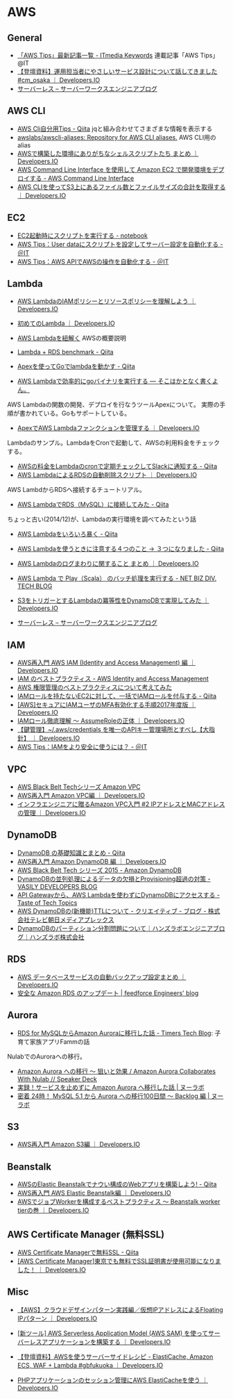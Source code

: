 # AWS

## General

* [「AWS Tips」最新記事一覧 - ITmedia Keywords](http://www.atmarkit.co.jp/ait/kw/awstips.html)  連載記事「AWS Tips」 @IT
* [【登壇資料】運用担当者にやさしいサービス設計について話してきました #cm_osaka ｜ Developers.IO](http://dev.classmethod.jp/cloud/cm-osaka-operation-for-operator/)
* [サーバーレス – サーバーワークスエンジニアブログ](http://blog.serverworks.co.jp/tech/category/techical/%e3%82%b5%e3%83%bc%e3%83%90%e3%83%bc%e3%83%ac%e3%82%b9/)

## AWS CLI

* [AWS Cli自分用Tips - Qiita](http://qiita.com/takachan/items/421928dc61c51af97fb1)  jqと組み合わせてさまざまな情報を表示する
* [awslabs/awscli-aliases: Repository for AWS CLI aliases.](https://github.com/awslabs/awscli-aliases) AWS CLI用のalias
* [AWSで構築した環境にありがちなシェルスクリプトたち まとめ ｜ Developers.IO](http://dev.classmethod.jp/cloud/aws/aws-shellscript-summary/)
* [AWS Command Line Interface を使用して Amazon EC2 で開発環境をデプロイする - AWS Command Line Interface](http://docs.aws.amazon.com/ja_jp/cli/latest/userguide/tutorial-ec2-ubuntu.html)
* [AWS CLIを使ってS3上にあるファイル数とファイルサイズの合計を取得する ｜ Developers.IO](http://dev.classmethod.jp/cloud/aws/aws-cli-count-s3-filesize/)

## EC2

* [EC2起動時にスクリプトを実行する - notebook](http://swfz.hatenablog.com/entry/2015/10/15/202128)
* [AWS Tips：User dataにスクリプトを設定してサーバー設定を自動化する - ＠IT](http://www.atmarkit.co.jp/ait/articles/1408/25/news016.html)
* [AWS Tips：AWS APIでAWSの操作を自動化する - ＠IT](http://www.atmarkit.co.jp/ait/articles/1408/25/news015.html)

## Lambda

* [AWS LambdaのIAMポリシーとリソースポリシーを理解しよう ｜ Developers.IO](http://dev.classmethod.jp/cloud/aws/policies-for-lambda/)
* [初めてのLambda ｜ Developers.IO](http://dev.classmethod.jp/cloud/aws/sugano-002-lambda/)

* [AWS Lambdaを紐解く](https://www.slideshare.net/keisuke69/aws-lambda-46129981) AWSの概要説明
* [Lambda + RDS benchmark - Qiita](http://qiita.com/taruhachi/items/3f95ae3e84f56edb3787)
* [Apexを使ってGoでlambdaを動かす - Qiita](http://qiita.com/dora56/items/b3acb3f4e45e68dce6a8)
* [AWS Lambdaで効率的にgoバイナリを実行する — そこはかとなく書くよん。](http://tdoc.info/blog/2016/01/07/lambda.html)

AWS Lambdaの関数の開発、デプロイを行なうツールApexについて。
実際の手順が書かれている。Goもサポートしている。

* [ApexでAWS Lambdaファンクションを管理する ｜ Developers.IO](http://dev.classmethod.jp/cloud/aws/how-to-manage-aws-lambda-functions-with-apex/)

Lambdaのサンプル。LambdaをCronで起動して、AWSの利用料金をチェックする。

* [AWSの料金をLambdaのcronで定期チェックしてSlackに通知する - Qiita](http://qiita.com/saku/items/fc6b70a420a5c510de2b)
* [AWS LambdaによるRDSの自動削除スクリプト ｜ Developers.IO](http://dev.classmethod.jp/cloud/aws/aws-lambda-rds-delete/)

AWS LambdからRDSへ接続するチュートリアル。

* [AWS LambdaでRDS（MySQL）に接続してみた - Qiita](http://qiita.com/Keisuke69/items/cba4b501e91da95188f8)

ちょっと古い(2014/12)が、Lambdaの実行環境を調べてみたという話

* [AWS Lambdaをいろいろ暴く - Qiita](http://qiita.com/Keisuke69/items/9951a93fd711360a61c5)

* [AWS Lambdaを使うときに注意する４つのこと -> ３つになりました - Qiita](http://qiita.com/imafuku/items/55844535dcc8e3861bd0#%E3%81%9D%E3%81%AE%EF%BC%92%E5%88%B6%E9%99%90)
* [AWS Lambdaのログまわりに関すること まとめ ｜ Developers.IO](http://dev.classmethod.jp/cloud/aws/lambda-and-cloudwatch/)

* [AWS Lambda で Play（Scala） のバッチ処理を実行する - NET BIZ DIV. TECH BLOG](https://tech.recruit-mp.co.jp/server-side/post-5473/)

* [S3をトリガーとするLambdaの冪等性をDynamoDBで実現してみた ｜ Developers.IO](http://dev.classmethod.jp/cloud/aws/lambda-dynamodb/)

* [サーバーレス – サーバーワークスエンジニアブログ](http://blog.serverworks.co.jp/tech/category/techical/%e3%82%b5%e3%83%bc%e3%83%90%e3%83%bc%e3%83%ac%e3%82%b9/)

## IAM

* [AWS再入門 AWS IAM (Identity and Access Management) 編 ｜ Developers.IO](http://dev.classmethod.jp/cloud/aws/cm-advent-calendar-2015-getting-started-again-aws-iam/#getting-started3)
* [IAM のベストプラクティス - AWS Identity and Access Management](http://docs.aws.amazon.com/ja_jp/IAM/latest/UserGuide/best-practices.html)
* [AWS 権限管理のベストプラクティスについて考えてみた](https://blog.manabusakai.com/2015/03/aws-authority-management/)
* [IAMロールを持たないEC2に対して、一括でIAMロールを付与する - Qiita](http://qiita.com/tkimura/items/b4711739496a0fdac06f)
* [[AWS]セキュアにIAMユーザのMFA有効化する手順2017年度版 ｜ Developers.IO](http://dev.classmethod.jp/cloud/aws/20170120-enabel-mfa/)
* [IAMロール徹底理解 〜 AssumeRoleの正体 ｜ Developers.IO](http://dev.classmethod.jp/cloud/aws/iam-role-and-assumerole/)
* [【鍵管理】~/.aws/credentials を唯一のAPIキー管理場所とすべし【大指針】 ｜ Developers.IO](http://dev.classmethod.jp/cloud/aws/exclusive-aws-credentials-location/)
* [AWS Tips：IAMをより安全に使うには？ - ＠IT](http://www.atmarkit.co.jp/ait/articles/1408/11/news007.html)

## VPC

* [AWS Black Belt Techシリーズ Amazon VPC](https://www.slideshare.net/AmazonWebServicesJapan/aws-black-belt-tech-amazon-vpc-47025202)
* [AWS再入門 Amazon VPC編 ｜ Developers.IO](http://dev.classmethod.jp/cloud/cm-advent-calendar-2015-aws-re-entering-vpc/)
* [インフラエンジニアに贈るAmazon VPC入門 #2 IPアドレスとMACアドレスの管理 ｜ Developers.IO](http://dev.classmethod.jp/cloud/vpcfor-infra-engineer-2/)

## DynamoDB

* [DynamoDB の基礎知識とまとめ - Qiita](http://qiita.com/hshimo/items/e5ad98b21786d796f1da)
* [AWS再入門 Amazon DynamoDB 編 ｜ Developers.IO](http://dev.classmethod.jp/cloud/aws/cm-advent-calendar-2015-aws-re-entering-dynamodb/)
* [AWS Black Belt Tech シリーズ 2015 - Amazon DynamoDB](https://www.slideshare.net/AmazonWebServicesJapan/20150805-aws-blackbeltdynamodb)
* [DynamoDBの並列処理によるデータの欠損とProvisioning超過の対策 - VASILY DEVELOPERS BLOG](http://tech.vasily.jp/entry/dynamodb_feedback)
* [API Gatewayから、AWS Lambdaを使わずにDynamoDBにアクセスする - Taste of Tech Topics](http://acro-engineer.hatenablog.com/entry/2016/09/23/120000)
* [AWS DynamoDBの(新機能)TTLについて - クリエイティブ - ブログ - 株式会社テレビ朝日メディアプレックス](http://www.mediaplex.co.jp/blogs/creative/aws-dynamodb%E3%81%AE%E6%96%B0%E6%A9%9F%E8%83%BDttl%E3%81%AB%E3%81%A4%E3%81%84%E3%81%A6/)
* [DynamoDBのパーティション分割問題について｜ハンズラボエンジニアブログ｜ハンズラボ株式会社](https://www.hands-lab.com/tech/entry/1592.html)

## RDS

* [AWS データベースサービスの自動バックアップ設定まとめ ｜ Developers.IO](http://dev.classmethod.jp/cloud/aws/automated-snapshots-of-aws-database-services/)
* [安全な Amazon RDS のアップデート | feedforce Engineers' blog](http://tech.feedforce.jp/safe-rds-update.html)

## Aurora

* [RDS for MySQLからAmazon Auroraに移行した話 - Timers Tech Blog](http://techblog.timers-inc.com/entry/2016/03/02/135607): 子育て家族アプリFammの話

NulabでのAuroraへの移行。

* [Amazon Aurora への移行 ～ 狙いと効果 / Amazon Aurora Collaborates With Nulab // Speaker Deck](https://speakerdeck.com/nulabinc/amazon-aurora-collaborates-with-nulab)
* [実録！サービスを止めずに Amazon Aurora へ移行した話 | ヌーラボ](https://nulab-inc.com/ja/blog/nulab/migrate-to-aurora/)
* [密着 24時！ MySQL 5.1 から Aurora への移行100日間 〜 Backlog 編 | ヌーラボ](https://nulab-inc.com/ja/blog/backlog/migrate-aurora/)


## S3

* [AWS再入門 Amazon S3編 ｜ Developers.IO](http://dev.classmethod.jp/cloud/aws/cm-advent-calendar-2015-aws-re-entering-s3/)

## Beanstalk

* [AWSのElastic Beanstalkでナウい構成のWebアプリを構築しよう! - Qiita](http://qiita.com/Mic-U/items/f9f0c03080d9cf6c3cc6)
* [AWS再入門 AWS Elastic Beanstalk編 ｜ Developers.IO](http://dev.classmethod.jp/cloud/aws/cm-advent-calendar-2015-aws-re-entering-elasticbeanstalk/)
* [AWSでジョブWorkerを構成するベストプラクティス 〜 Beanstalk worker tierの巻 ｜ Developers.IO](http://dev.classmethod.jp/cloud/aws/aws-job-worker-beanstalk/)

## AWS Certificate Manager (無料SSL)

* [AWS Certificate Managerで無料SSL - Qiita](http://qiita.com/tomohisaota/items/c86fe98e672f74038bd3)
* [[AWS Certificate Manager]東京でも無料でSSL証明書が使用可能になりました！ ｜ Developers.IO](http://dev.classmethod.jp/cloud/aws/acm-available-in-tokyo/)

## Misc

* [【AWS】クラウドデザインパターン実践編／仮想IPアドレスによるFloating IPパターン ｜ Developers.IO](http://dev.classmethod.jp/cloud/aws-cdp-floating-ip-pattern/)

* [[新ツール] AWS Serverless Application Model (AWS SAM) を使ってサーバーレスアプリケーションを構築する ｜ Developers.IO](http://dev.classmethod.jp/cloud/aws/aws-serverless-application-model/)
* [【登壇資料】AWSを使うサーバーサイドレシピ - ElastiCache, Amazon ECS, WAF + Lambda #gbfukuoka ｜ Developers.IO](http://dev.classmethod.jp/server-side/aws-serverside-recipe/)
* [PHPアプリケーションのセッション管理にAWS ElastiCacheを使う ｜ Developers.IO](http://dev.classmethod.jp/cloud/aws/php-session-elasticache/)

